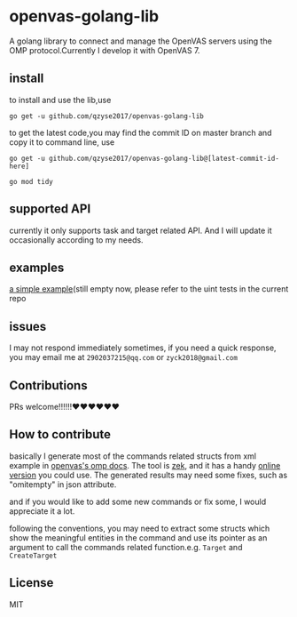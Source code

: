 # openvas-golang-lib

A golang library to connect and manage the OpenVAS servers using the OMP protocol.Currently I develop it with OpenVAS 7.

## install 
to install and use the lib,use

```
go get -u github.com/qzyse2017/openvas-golang-lib
```

to get the latest code,you may find the commit ID on master branch and copy it to command line, use

```
go get -u github.com/qzyse2017/openvas-golang-lib@[latest-commit-id-here]

go mod tidy
```

## supported API
currently it only supports task and target related API. And I will update it occasionally according to my needs.

## examples
[a simple example](https://github.com/qzyse2017/openvas-golang-lib-example)(still empty now, please refer to the uint tests in the current repo

## issues
I may not respond immediately sometimes, if you need a quick response, you may email me at ``2902037215@qq.com`` or ``zyck2018@gmail.com``

## Contributions
PRs welcome!!!!!!❤️❤️❤️❤️❤️❤️

## How to contribute
basically I generate most of the commands related structs from xml example in [openvas's omp docs](https://docs.greenbone.net/API/OMP/omp.html). The tool is [zek](https://github.com/miku/zek), and it has a handy [online version](https://www.onlinetool.io/xmltogo/) you could use. The generated results may need some fixes, such as "omitempty" in json attribute.

and if you would like to add some new commands or fix some, I would appreciate it a lot.

following the conventions, you may need to extract some structs which show the meaningful entities in the command and use its pointer as an argument to call the commands related function.e.g. ``Target`` and ``CreateTarget``

## License
MIT 
